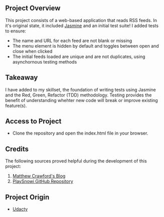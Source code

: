## Project Overview
This project consists of a web-based application that reads RSS feeds. In it's original state, it included [Jasmine](http://jasmine.github.io/) and an initial test suite! I added tests to ensure:
* The name and URL for each feed are not blank or missing
* The menu element is hidden by default and toggles between open and close when clicked
* The initial feeds loaded are unique and are not duplicates, using asynchornous testing methods

## Takeaway
I have added to my skillset, the foundation of writing tests using Jasmine and the Red, Green, Refactor (TDD) methodology. Testing provides the benefit of understanding whehter new code will break or improve existing feature(s).

## Access to Project
* Clone the repository and open the index.html file in your browser.

## Credits
The following sources proved helpful during the development of this project:
1. [Matthew Crawford's Blog](https://matthewcranford.com/feed-reader-walkthrough-part-4-async-tests/)
2. [PlaySnowi GitHub Repository](https://github.com/PlaySnowi/Feed-Reader-Testing/blob/master/jasmine/spec/feedreader.js)

## Project Origin
* [Udacty](https://github.com/udacity/frontend-nanodegree-feedreader)